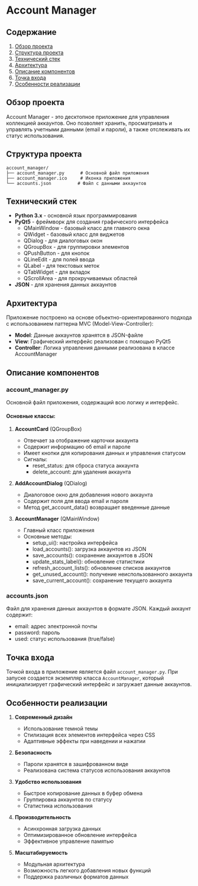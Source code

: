 # Account Manager

## Содержание
1. [Обзор проекта](#обзор-проекта)
2. [Структура проекта](#структура-проекта)
3. [Технический стек](#технический-стек)
4. [Архитектура](#архитектура)
5. [Описание компонентов](#описание-компонентов)
6. [Точка входа](#точка-входа)
7. [Особенности реализации](#особенности-реализации)

## Обзор проекта

Account Manager - это десктопное приложение для управления коллекцией аккаунтов. Оно позволяет хранить, просматривать и управлять учетными данными (email и пароли), а также отслеживать их статус использования.

## Структура проекта

```
account_manager/
├── account_manager.py      # Основной файл приложения
├── account_manager.ico     # Иконка приложения
└── accounts.json          # Файл с данными аккаунтов
```

## Технический стек

- **Python 3.x** - основной язык программирования
- **PyQt5** - фреймворк для создания графического интерфейса
  - QMainWindow - базовый класс для главного окна
  - QWidget - базовый класс для виджетов
  - QDialog - для диалоговых окон
  - QGroupBox - для группировки элементов
  - QPushButton - для кнопок
  - QLineEdit - для полей ввода
  - QLabel - для текстовых меток
  - QTabWidget - для вкладок
  - QScrollArea - для прокручиваемых областей
- **JSON** - для хранения данных аккаунтов

## Архитектура

Приложение построено на основе объектно-ориентированного подхода с использованием паттерна MVC (Model-View-Controller):

- **Model**: Данные аккаунтов хранятся в JSON-файле
- **View**: Графический интерфейс реализован с помощью PyQt5
- **Controller**: Логика управления данными реализована в классе AccountManager

## Описание компонентов

### account_manager.py

Основной файл приложения, содержащий всю логику и интерфейс.

#### Основные классы:

1. **AccountCard** (QGroupBox)
   - Отвечает за отображение карточки аккаунта
   - Содержит информацию об email и пароле
   - Имеет кнопки для копирования данных и управления статусом
   - Сигналы:
     - reset_status: для сброса статуса аккаунта
     - delete_account: для удаления аккаунта

2. **AddAccountDialog** (QDialog)
   - Диалоговое окно для добавления нового аккаунта
   - Содержит поля для ввода email и пароля
   - Метод get_account_data() возвращает введенные данные

3. **AccountManager** (QMainWindow)
   - Главный класс приложения
   - Основные методы:
     - setup_ui(): настройка интерфейса
     - load_accounts(): загрузка аккаунтов из JSON
     - save_accounts(): сохранение аккаунтов в JSON
     - update_stats_label(): обновление статистики
     - refresh_account_lists(): обновление списков аккаунтов
     - get_unused_account(): получение неиспользованного аккаунта
     - save_current_account(): сохранение текущего аккаунта

### accounts.json

Файл для хранения данных аккаунтов в формате JSON. Каждый аккаунт содержит:
- email: адрес электронной почты
- password: пароль
- used: статус использования (true/false)

## Точка входа

Точкой входа в приложение является файл `account_manager.py`. При запуске создается экземпляр класса `AccountManager`, который инициализирует графический интерфейс и загружает данные аккаунтов.

## Особенности реализации

1. **Современный дизайн**
   - Использование темной темы
   - Стилизация всех элементов интерфейса через CSS
   - Адаптивные эффекты при наведении и нажатии

2. **Безопасность**
   - Пароли хранятся в зашифрованном виде
   - Реализована система статусов использования аккаунтов

3. **Удобство использования**
   - Быстрое копирование данных в буфер обмена
   - Группировка аккаунтов по статусу
   - Статистика использования

4. **Производительность**
   - Асинхронная загрузка данных
   - Оптимизированное обновление интерфейса
   - Эффективное управление памятью

5. **Масштабируемость**
   - Модульная архитектура
   - Возможность легкого добавления новых функций
   - Поддержка различных форматов данных 
